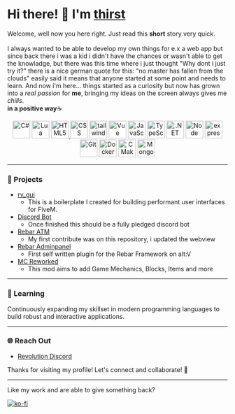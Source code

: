 # Hi there! 👋 I'm <ins>thirst<ins>

Welcome, well now you here right. Just read this **short** story very quick. <br><br> I always wanted to be able to develop my own things for e.x a web app but since back there i was a kid i didn't have the chances or wasn't able to get the knowladge, but there was this time where i just thought "Why dont i just try it?" there is a nice german quote for this: "no master has fallen from the clouds" easily said it means that anyone started at some point and needs to learn. And now i'm here... things started as a curiosity but now has grown into a *real passion* for **me**, bringing my ideas on the screen always gives me *chills*.<br>**in a positive way**☕
   <p align="center">
      <a href="https://learn.microsoft.com/en-us/dotnet/csharp/"><img src="https://cdn.jsdelivr.net/gh/devicons/devicon/icons/csharp/csharp-original.svg" alt="C#" width="40" height="40"/></a>
      <a href="https://www.lua.org/"><img src="https://cdn.jsdelivr.net/gh/devicons/devicon/icons/lua/lua-original.svg" alt="Lua" width="40" height="40"/></a>
      <a href="https://developer.mozilla.org/en-US/docs/Web/HTML"><img src="https://cdn.jsdelivr.net/gh/devicons/devicon@latest/icons/html5/html5-original-wordmark.svg" alt="HTML5" width="40" height="40" />
      <a href="https://developer.mozilla.org/en-US/docs/Web/CSS"><img src="https://cdn.jsdelivr.net/gh/devicons/devicon@latest/icons/css3/css3-original-wordmark.svg" alt="CSS" width="40" height="40"/></a>
      <a href="https://tailwindcss.com/"><img src="https://cdn.jsdelivr.net/gh/devicons/devicon@latest/icons/tailwindcss/tailwindcss-original.svg" alt="tailwind" width="40" height=40" /></a>
      <a href="https://vuejs.org/"><img src="https://cdn.jsdelivr.net/gh/devicons/devicon@latest/icons/vuejs/vuejs-original.svg" alt="Vue" width="40" height="40" /></a>
      <a href="https://developer.mozilla.org/en-US/docs/Web/JavaScript"><img src="https://cdn.jsdelivr.net/gh/devicons/devicon/icons/javascript/javascript-original.svg" alt="JavaScript" width="40" height="40"/></a>
      <a href="https://www.typescriptlang.org/"><img src="https://cdn.jsdelivr.net/gh/devicons/devicon/icons/typescript/typescript-original.svg" alt="TypeScript" width="40" height="40"/></a>
      <a href="https://dotnet.microsoft.com/en-us/"><img src="https://cdn.jsdelivr.net/gh/devicons/devicon@latest/icons/dotnetcore/dotnetcore-original.svg" alt=".NET" width="40" height="40" /></a>
      <a href="https://nodejs.org/"><img src="https://cdn.jsdelivr.net/gh/devicons/devicon@latest/icons/nodejs/nodejs-original-wordmark.svg" alt="Node" width="40" height="40" /></a>
      <a href="https://expressjs.com/"><img src="https://cdn.jsdelivr.net/gh/devicons/devicon@latest/icons/express/express-original-wordmark.svg" alt="express" width="40" height="40" /></a>
      <a href="https://git-scm.com/"><img src="https://cdn.jsdelivr.net/gh/devicons/devicon/icons/git/git-original.svg" alt="Git" width="40" height="40"/></a>
      <a href="https://www.docker.com/"><img src="https://cdn.jsdelivr.net/gh/devicons/devicon/icons/docker/docker-original.svg" alt="Docker" width="40" height="40"/></a>
      <a href="https://cmake.org/"><img src="https://cdn.jsdelivr.net/gh/devicons/devicon/icons/cmake/cmake-original.svg" alt="CMake" width="40" height="40"/></a>
     <a href="https://www.mongodb.com/"><img src="https://cdn.jsdelivr.net/gh/devicons/devicon@latest/icons/mongodb/mongodb-original-wordmark.svg" alt="MongoDB" width="40" height="40"/></a>
  </p>

---

### 🌟 Projects

<ul>
   <li>
      <a href="https://github.com/programmernb-ctrl/rv_gui">rv_gui</a>
      <ul>
         <li>This is a boilerplate I created for building performant user interfaces for FiveM.</li>
      </ul>
   </li>
   <li>
      <a href="https://github.com/programmernb-ctrl/Discord-Bot">Discord Bot</a>
      <ul>
         <li>Once finished this should be a fully pledged discord bot</li>
      </ul>
   </li>
   <li>
      <a href="https://github.com/dorn3r/rebar-atm">Rebar ATM</a>
      <ul>
         <li>My first contribute was on this repository, i updated the webview</li>
      </ul>
   </li>
   <li>
      <a href="https://github.com/programmernb-ctrl/rebar-adminpanel">Rebar Adminpanel</a>
      <ul>
         <li>First self written plugin for the Rebar Framework on alt:V</li>
      </ul>
   </li>
   <li>
     <a href="https://github.com/programmernb-ctrl/Fabric-Mod-ReworkedMod">MC Reworked</a>
      <ul>
         <li>This mod aims to add Game Mechanics, Blocks, Items and more</li>
      </ul>
   </li>
</ul>

---

### 🌱 Learning
Continuously expanding my skillset in modern programming languages to build robust and interactive applications.

---

### 🌐 Reach Out

- [Revolution Discord](https://discord.gg/Wm8JZnqvp4)

Thanks for visiting my profile! Let's connect and collaborate! 🚀

---
<p>Like my work and are able to give something back?</p>

[![ko-fi](https://ko-fi.com/img/githubbutton_sm.svg)](https://ko-fi.com/S6S3171498)
